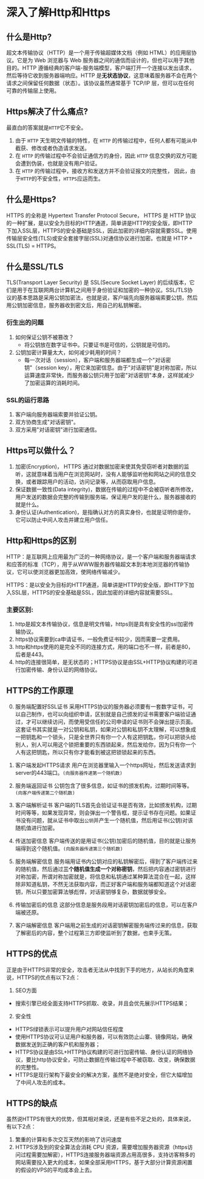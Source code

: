 # 深入了解Http和Https

## 什么是Http?

超文本传输​​协议（HTTP）是一个用于传输超媒体文档（例如 HTML）的应用层协议。它是为 Web 浏览器与 Web 服务器之间的通信而设计的，但也可以用于其他目的。HTTP 遵循经典的客户端-服务端模型，客户端打开一个连接以发出请求，然后等待它收到服务器端响应。HTTP 是**无状态协议**，这意味着服务器不会在两个请求之间保留任何数据（状态）。该协议虽然通常基于 TCP/IP 层，但可以在任何可靠的传输层上使用。

## Https解决了什么痛点?

最直白的答案就是` HTTP `它不安全。
1. 由于 `HTTP` 天生明文传输的特性，在 `HTTP` 的传输过程中，任何人都有可能从中截获、修改或者伪造请求发送。
2. 在 `HTTP` 的传输过程中不会验证通信方的身份，因此 `HTTP` 信息交换的双方可能会遭到伪装，也就是没有用户验证。
3. 在 `HTTP` 的传输过程中，接收方和发送方并不会验证报文的完整性，
  因此，由于`HTTP`的不安全性，`HTTPS`应运而生。

## 什么是Https?

HTTPS 的全称是 Hypertext Transfer Protocol Secure， HTTPS 是 HTTP 协议的一种扩展，是以安全为目标的HTTP通道，简单讲是HTTP的安全版，即HTTP下加入SSL层，HTTPS的安全基础是SSL，因此加密的详细内容就需要SSL。使用传输层安全性(TLS)或安全套接字层(SSL)对通信协议进行加密。也就是 HTTP + SSL(TLS) = HTTPS。

## 什么是SSL/TLS

TLS(Transport Layer Security) 是 SSL(Secure Socket Layer) 的后续版本，它们是用于在互联网两台计算机之间用于身份验证和加密的一种协议。SSL/TLS协议的基本思路是采用公钥加密法，也就是说，客户端先向服务器端索要公钥，然后用公钥加密信息，服务器收到密文后，用自己的私钥解密。

### 衍生出的问题
1. 如何保证公钥不被篡改？
   - 将公钥放在数字证书中。只要证书是可信的，公钥就是可信的。
2. 公钥加密计算量太大，如何减少耗用的时间？
   - 每一次对话（session），客户端和服务器端都生成一个"对话密钥"（session key），用它来加密信息。由于"对话密钥"是对称加密，所以运算速度非常快，而服务器公钥只用于加密"对话密钥"本身，这样就减少了加密运算的消耗时间。

### SSL的运行思路

1. 客户端向服务器端索要并验证公钥。
2. 双方协商生成"对话密钥"。
3. 双方采用"对话密钥"进行加密通信。

## Https可以做什么？

1. 加密(Encryption)， HTTPS 通过对数据加密来使其免受窃听者对数据的监听，这就意味着当用户在浏览网站时，没有人能够监听他和网站之间的信息交换，或者跟踪用户的活动，访问记录等，从而窃取用户信息。
2. 保证数据一致性(Data integrity)，数据在传输的过程中不会被窃听者所修改，用户发送的数据会完整的传输到服务端，保证用户发的是什么，服务器接收的就是什么。
3. 身份认证(Authentication)，是指确认对方的真实身份，也就是证明你是你，它可以防止中间人攻击并建立用户信任。

## Http和Https的区别

HTTP：是互联网上应用最为广泛的一种网络协议，是一个客户端和服务器端请求和应答的标准（TCP），用于从WWW服务器传输超文本到本地浏览器的传输协议，它可以使浏览器更加高效，使网络传输减少。

HTTPS：是以安全为目标的HTTP通道，简单讲是HTTP的安全版，即HTTP下加入SSL层，HTTPS的安全基础是SSL，因此加密的详细内容就需要SSL。

### 主要区别:

1. http是超文本传输协议，信息是明文传输，https则是具有安全性的ssl加密传输协议。
2. https协议需要到ca申请证书，一般免费证书较少，因而需要一定费用。
3. http和https使用的是完全不同的连接方式，用的端口也不一样，前者是80，后者是443。
4. http的连接很简单，是无状态的；HTTPS协议是由SSL+HTTP协议构建的可进行加密传输、身份认证的网络协议。

## HTTPS的工作原理

0. 服务端配置好SSL证书
采用HTTPS协议的服务器必须要有一套数字证书，可以自己制作，也可以向组织申请，区别就是自己颁发的证书需要客户端验证通过，才可以继续访问，而使用受信任的公司申请的证书则不会弹出提示页面。这套证书其实就是一对公钥和私钥，如果对公钥和私钥不太理解，可以想象成一把钥匙和一个锁头，只是全世界只有你一个人有这把钥匙，你可以把锁头给别人，别人可以用这个锁把重要的东西锁起来，然后发给你，因为只有你一个人有这把钥匙，所以只有你才能看到被这把锁锁起来的东西。

1. 客户端发起HTTPS请求
用户在浏览器里输入一个https网址，然后发送请求到server的443端口。`(向服务器传递第一个随机数)`

1. 服务端返回证书
公钥包含了很多信息，如证书的颁发机构，过期时间等等。`(向客户端传递第二个随机数)`

1. 客户端解析证书
客户端的TLS首先会验证证书是否有效，比如颁发机构，过期时间等等，如果发现异常，则会弹出一个警告框，提示证书存在问题。如果证书没有问题，就从证书中取出`公钥`并产生一个随机值，然后用证书(公钥)对该随机值进行加密。

1. 传送加密信息
客户端传送的是用证书(公钥)加密后的随机值，目的就是让服务端得到这个随机值。`(向服务器传递第三个随机数)`

1. 服务端解密信息
服务端用证书内公钥对应的私钥解密后，得到了客户端传过来的随机值，然后通过**三个随机值生成一个对称密钥**，然后把内容通过密钥进行对称加密，所谓对称加密就是，将信息和私钥通过某种算法混合在一起，这样除非知道私钥，不然无法获取内容，而正好客户端和服务端都知道这个对话密钥，所以只要加密算法够彪悍，对话密钥够复杂，数据就够安全。

1. 传输加密后的信息
这部分信息是服务段用对话密钥加密后的信息，可以在客户端被还原。

7. 客户端解密信息
客户端用之前生成的对话密钥解密服务端传过来的信息，获取了解密后的内容，整个过程第三方即使监听到了数据，也束手无策。

## HTTPS的优点

正是由于HTTPS非常的安全，攻击者无法从中找到下手的地方，从站长的角度来说，HTTPS的优点有以下2点：

1. SEO方面
  - 搜索引擎已经全面支持HTTPS抓取、收录，并且会优先展示HTTPS结果；
2. 安全性
  - HTTPS绿锁表示可以提升用户对网站信任程度
  - 使用HTTPS协议可认证用户和服务器，可以有效防止山寨、镜像网站，确保数据发送到正确的客户机和服务器；
  - HTTPS协议是由SSL+HTTP协议构建的可进行加密传输、身份认证的网络协议，要比http协议安全，可防止数据在传输过程中不被窃取、改变，确保数据的完整性。
  - HTTPS是现行架构下最安全的解决方案，虽然不是绝对安全，但它大幅增加了中间人攻击的成本。

## HTTPS的缺点

虽然说HTTPS有很大的优势，但其相对来说，还是有些不足之处的，具体来说，有以下2点：

1. 繁重的计算和多次交互天然的影响了访问速度
2. HTTPS涉及到的安全算法会消耗 CPU 资源，需要增加服务器资源（https访问过程需要加解密），HTTPS连接服务器端资源占用高很多，支持访客稍多的网站需要投入更大的成本，如果全部采用HTTPS，基于大部分计算资源闲置的假设的VPS的平均成本会上去。